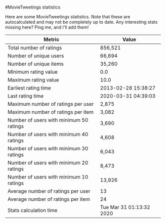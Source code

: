 #MovieTweetings statistics

Here are some MovieTweetings statistics. Note that these are autocalculated and may not be completely up to date. Any interesting stats missing here? Ping me, and I'll add them!

Metric | Value
--- | ---
Total number of ratings                 | 856,521
Number of unique users                  | 66,694
Number of unique items                  | 35,260
Minimum rating value                    | 0.0
Maximum rating value                    | 10.0
Earliest rating time                    | 2013-02-28 15:38:27
Last rating time                        | 2020-03-31 04:39:03
Maximum number of ratings per user      | 2,875
Maximum number of ratings per item      | 3,082
Number of users with minimum 50 ratings | 3,690
Number of users with minimum 40 ratings | 4,608
Number of users with minimum 30 ratings | 6,043
Number of users with minimum 20 ratings | 8,473
Number of users with minimum 10 ratings | 13,926
Average number of ratings per user      | 13
Average number of ratings per item      | 24
Stats calculation time                  | Tue Mar 31 01:13:32 2020

